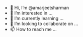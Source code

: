 - 👋 Hi, I’m @amarjeetsharman
- 👀 I’m interested in ...
- 🌱 I’m currently learning ...
- 💞️ I’m looking to collaborate on ...
- 📫 How to reach me ...

<!---
amarjeetsharman/amarjeetsharman is a ✨ special ✨ repository because its `README.md` (this file) appears on your GitHub profile.
You can click the Preview link to take a look at your changes.
--->
